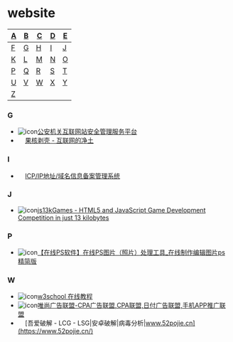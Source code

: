 # website

| [A](#A) | [B](#B) | [C](#C) | [D](#D) | [E](#E) |
| --- | --- | --- | --- | --- |
| [F](#F) | [G](#G) | [H](#H) | [I](#I) | [J](#J) |
| [K](#K) | [L](#L) | [M](#M) | [N](#N) | [O](#O) |
| [P](#P) | [Q](#Q) | [R](#R) | [S](#S) | [T](#T) |
| [U](#U) | [V](#V) | [W](#W) | [X](#X) | [Y](#Y) |
| [Z](#Z) |  |  |  |  |

### <span id="G">G</span>
* ![icon](https://www.beian.gov.cn/img/ico.ico)[公安机关互联网站安全管理服务平台](http://www.beian.gov.cn/portal/index.do)
* <img src="https://www.ghxi.com/favicon.ico" width="16px">[果核剥壳 - 互联网的净土](https://www.ghxi.com)

### <span id="I">I</span>
* <img src="https://beian.miit.gov.cn/favicon.ico" width="16px">[ICP/IP地址/域名信息备案管理系统](https://beian.miit.gov.cn/#/home)

### <span id="J">J</span>
* ![icon](https://js13kgames.com/img/favicon.png)[js13kGames - HTML5 and JavaScript Game Development Competition in just 13 kilobytes](https://js13kgames.com/)

### <span id="P">P</span>
* ![icon](https://www.uupoop.com/favicon.ico)[【在线PS软件】在线PS图片（照片）处理工具_在线制作编辑图片ps精简版](https://www.uupoop.com/#/)

### <span id="W">W</span>
* ![icon](https://www.w3school.com.cn/ui2019/logo-16-red.png)[w3school 在线教程](https://www.w3school.com.cn/index.html)
* ![icon](https://www.visvn.cn/favicon.ico)[唯尚广告联盟-CPA广告联盟,CPA联盟,日付广告联盟,手机APP推广联盟](https://www.visvn.cn/index.php?e=index)
* <img src="https://www.52pojie.cn/favicon.ico" width="16px">[吾爱破解 - LCG - LSG|安卓破解|病毒分析|www.52pojie.cn](https://www.52pojie.cn/)
